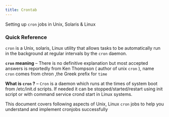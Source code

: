 ```yaml
---
title: Crontab
---
```


Setting up `cron` jobs in Unix, Solaris & Linux

### Quick Reference
`cron` is a Unix, solaris, Linux utility that allows tasks to be automatically run in the background at regular intervals by the `cron` daemon. 

**`cron` meaning** – There is no definitive explanation but most accepted answers is reportedly from Ken Thompson ( author of unix `cron` ), name `cron` comes from chron ,the Greek prefix for `time`

**What is `cron` ?** – `Cron` is a daemon which runs at the times of system boot from /etc/init.d scripts. If needed it can be stopped/started/restart using init script or with command service crond start in Linux systems.

This document covers following aspects of Unix, Linux `cron` jobs to help you understand and implement cronjobs successfully
